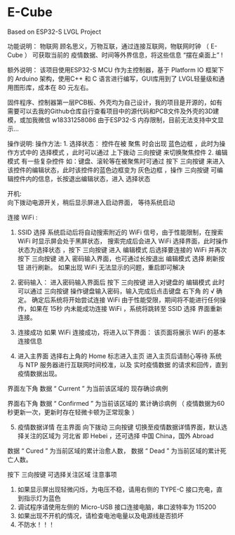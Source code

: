# E-Cube
Based on ESP32-S LVGL Project

功能说明：
  物联网 顾名思义，万物互联，通过连接互联网，物联网时钟
  （ E-Cube ） 可获取当前的 疫情数据、时间等外界信息，将这些信息 “摆在桌面上” !

额外说明：
  该项目使用ESP32-S MCU 作为主控制器，基于 Platform IO 框架下的 Arduino 架构，使用C++ 和 C 语言进行编写，GUI库用到了 LVGL轻量级和通用图形库，成本在 80 元左右。

  固件程序、控制器第一层PCB板、外壳均为自己设计，我的项目是开源的，如有需要可以去我的Github仓库自行查看项目中的源代码和PCB文件及外壳的3D建模，或加我微信 w18331258086
  由于ESP32-S 内存限制，目前无法支持中文显示…

操作说明:
	操作方法:
    1.	选择状态：
    控件在被 聚焦 时会出现 蓝色边框 ，此时为操作方式中的 选择模式 ，此时可以通过 上下拨动 三向按键 来切换聚焦控件
    2.	编辑模式
    有一些复杂控件 如：键盘、滚轮等在被聚焦时可通过 按下 三向按键 来进入该控件的编辑状态，此时该控件的蓝色边框变为 灰色边框 ，操作 三向按键 可编辑控件内的信息，长按退出编辑状态，进入 选择状态 
	
开机:		
  向下拨动电源开关，稍后显示屏进入启动界面，
  等待系统启动

连接 WiFi : 
  1.	SSID 选择
  系统启动后将自动搜索附近的 WiFi 信号，由于性能限制，在搜索WiFi 时显示屏会处于黑屏状态，
  搜索完成后会进入 WiFi 选择界面，此时操作状态为选择状态 ，按下 三向按键 进入 编辑模式 后选择要连接的 WiFi 并再次按下 三向按键 进入 密码输入界面，也可通过长按退出 编辑模式 选择 刷新按钮 进行刷新。
  如果出现 WiFi 无法显示的问题，重启即可解决
  2.	密码输入：
  进入密码输入界面后 按下 三向按键 进入对键盘的 编辑模式 此时可以通过 三向按键 操作键盘输入密码，输入完成后点击键盘 右下角 的 √ 确定。
  确定后系统将开始尝试连接 WiFi 
  由于性能受限，期间将不能进行任何操作，如果在 15秒 内未能成功连接 WiFi ，系统将跳转至 SSID 选择 界面重新连接。

  3.	连接成功
  如果 WiFi 连接成功，将进入以下界面：
  该页面将展示 WiFi 的基本连接信息

  4.	进入主界面
  选择右上角的 Home 标志进入主页
  进入主页后请耐心等待 系统 与 NTP 服务器进行互联网时间校准，以及 实时疫情数据 的请求和回传，直到疫情数据出现。

  界面左下角 数据 “ Current ” 为当前该区域的 现存确诊病例 

  界面右下角 数据 “ Confirmed ” 为当前该区域的 累计确诊病例
  （ 疫情数据为60秒更新一次，更新时存在轻微卡顿为正常现象 ）

5.	疫情数据详情
  在主界面 向下拨动 三向按键 切换至疫情数据详情界面，默认选择关注的区域为 河北省 即 Hebei ，还可选择 中国 China，国外 Abroad

  数据 “ Cured ” 为当前区域的累计治愈人数，
  数据 “ Dead ” 为当前区域的累计死亡人数。

  按下 三向按键 可选择关注区域
注意事项
  1.	如果显示屏出现轻微闪烁，为电压不稳，请用右侧的 TYPE-C 接口充电，直到指示灯为蓝色
  2.	调试程序请使用左侧的 Micro-USB 接口连接电脑，串口波特率为 115200
  3.	如果出现不开机的情况，请检查电池电量以及电源线是否损坏
  4.	不防水！！！
